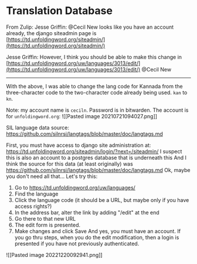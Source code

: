 # Translation Database

From Zulip:
Jesse Griffin: @Cecil New looks like you have an account already, the django siteadmin page is [https://td.unfoldingword.org/siteadmin/](https://td.unfoldingword.org/siteadmin/)

Jesse Griffin: However, I think you should be able to make this change in [https://td.unfoldingword.org/uw/languages/3013/edit/](https://td.unfoldingword.org/uw/languages/3013/edit/) @Cecil New

---
With the above, I was able to change the lang code for Kannada from the three-character code to the two-character code already being used. `kan` to `kn`.

Note: my account name is `ceciln`. Password is in bitwarden. The account is for `unfoldingword.org`:
![[Pasted image 20210721094027.png]]

SIL language data source:
https://github.com/silnrsi/langtags/blob/master/doc/langtags.md



First, you must have access to django site administration at: https://td.unfoldingword.org/siteadmin/login/?next=/siteadmin/
I suspect this is also an account to a postgres database that is underneath this
And I think the source for this data (at least originally) was https://github.com/silnrsi/langtags/blob/master/doc/langtags.md
Ok, maybe you don't need all that... Let's try this:
1. Go to https://td.unfoldingword.org/uw/languages/
2. Find the language
3. Click the language code (it should be a URL, but maybe only if you have access rights?)
4. In the address bar, alter the link by adding "/edit" at the end
5. Go there to that new URL
6. The edit form is presented.
7. Make changes and click Save 
And yes, you must have an account. If you go thru steps, when you do the edit modification, then a login is presented if you have not previously authenticated.

![[Pasted image 20221220092941.png]]


